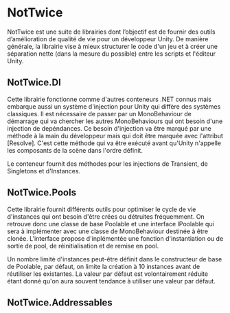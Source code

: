# NotTwice
NotTwice est une suite de librairies dont l’objectif est de fournir des outils d’amélioration de qualité de vie pour un développeur Unity.
De manière générale, la librairie vise à mieux structurer le code d'un jeu et à créer une séparation nette (dans la mesure du possible) entre les scripts et l'éditeur Unity.

## NotTwice.DI
Cette librairie fonctionne comme d'autres conteneurs .NET connus mais embarque aussi un système d'injection pour Unity qui diffère des systèmes classiques.
Il est nécessaire de passer par un MonoBehaviour de démarrage qui va chercher les autres MonoBehaviours qui ont besoin d'une injection de depéndances.
Ce besoin d'injection va être marqué par une méthode à la main du développeur mais qui doit être marquée avec l'attribut [Resolve].
C'est cette méthode qui va être exécuté avant qu'Unity n'appelle les composants de la scène dans l'ordre définit.

Le conteneur fournit des méthodes pour les injections de Transient, de Singletons et d'Instances.

## NotTwice.Pools
Cette librairie fournit différents outils pour optimiser le cycle de vie d'instances qui ont besoin d'être crées ou détruites fréquemment.
On retrouve donc une classe de base Poolable et une interface IPoolable qui sera à implémenter avec une classe de MonoBehaviour destinée à être clonée.
L'interface propose d'inplémentée une fonction d'instantiation ou de sortie de pool, de réinitialisation et de remise en pool.

Un nombre limité d'instances peut-être définit dans le constructeur de base de Poolable, par défaut, on limite la création à 10 instances avant de réutiliser les existantes.
La valeur par défaut est volontairement réduite étant donné qu'on aura souvent tendance à utiliser une valeur par défaut.


## NotTwice.Addressables
